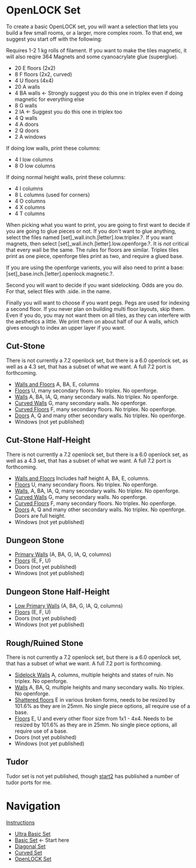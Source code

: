 # OpenLOCK Set

To create a basic OpenLOCK set, you will want a selection that lets you build a few small rooms, or a larger, more complex room. To that end, we suggest you start off with the following:

Requires 1-2 1 kg rolls of filament.  If you want to make the tiles magnetic, it will also reqire 364 Magnets and some cyanoacrylate glue (superglue).

* 20 E floors (2x2)
* 8 F floors (2x2, curved)
* 4 U floors (4x4)
* 20 A walls
* 4 BA walls <- Strongly suggest you do this one in triplex even if doing magnetic for everything else
* 8 G walls
* 2 IA <- Suggest you do this one in triplex too
* 4 Q walls
* 4 A doors
* 2 Q doors
* 2 A windows

If doing low walls, print these columns:

* 4 I low columns
* 8 O low columns

If doing normal height walls, print these columns:

* 4 I columns
* 8 L columns (used for corners)
* 4 O columns
* 4 X columns
* 4 T columns

When picking what you want to print, you are going to first want to decide if you are going to glue pieces or not. If you don't want to glue anything, select the files named [set]_wall.inch.[letter].low.triplex.?. If you want magnets, then select [set]_wall.inch.[letter].low.openforge.?. It is *not* critical that every wall be the same.  The rules for floors are similar.  Triplex tiles print as one piece, openforge tiles print as two, and require a glued base.

If you are using the openforge varients, you will also need to print a base: [set]_base.inch.[letter].openlock.magnetic.?.

Second you will want to decide if you want sidelocking. Odds are you do. For that, select files with .side. in the name.

Finally you will want to choose if you want pegs. Pegs are used for indexing a second floor. If you never plan on building multi floor layouts, skip them. Even if you do, you may not want them on all tiles, as they can interfere with the aesthetics a little. We print them on about half of our A walls, which gives enough to index an upper layer if you want.

## Cut-Stone
There is not currently a 7.2 openlock set, but there is a 6.0 openlock set, as well as a 4.3 set, that has a subset of what we want.  A full 7.2 port is forthcoming.

* [Walls and Floors](https://www.thingiverse.com/thing:2523618) A, BA, E, columns
* [Floors](https://www.thingiverse.com/thing:1882293) U, many secondary floors.  No triplex.  No openforge.
* [Walls](https://www.thingiverse.com/thing:1882294) A, BA, IA, Q, many secondary walls.  No triplex.  No openforge.
* [Curved Walls](https://www.thingiverse.com/thing:2034428) G, many secondary walls.  No openforge.
* [Curved Floors](https://www.thingiverse.com/thing:2034427) F, many secondary floors.  No triplex. No openforge.
* [Doors](https://www.thingiverse.com/thing:2209955) A, Q and many other secondary walls.  No triplex.  No openforge.
* Windows (not yet published)

## Cut-Stone Half-Height
There is not currently a 7.2 openlock set, but there is a 6.0 openlock set, as well as a 4.3 set, that has a subset of what we want.  A full 7.2 port is forthcoming.

* [Walls and Floors](https://www.thingiverse.com/thing:2523618) Includes half height A, BA, E, columns.
* [Floors](https://www.thingiverse.com/thing:1882293) U, many secondary floors.  No triplex.  No openforge.
* [Walls](https://www.thingiverse.com/thing:2007667), A, BA, IA, Q, many secondary walls.  No triplex.  No openforge.
* [Curved Walls](https://www.thingiverse.com/thing:2034429) G, many secondary walls.  No openforge.
* [Curved Floors](https://www.thingiverse.com/thing:2034427) F, many secondary floors.  No triplex. No openforge.
* [Doors](https://www.thingiverse.com/thing:2209955) A, Q and many other secondary walls.  No triplex.  No openforge.  Doors are full height.
* Windows (not yet published)

## Dungeon Stone

* [Primary Walls](https://www.thingiverse.com/thing:2787903) (A, BA, G, IA, Q, columns)
* [Floors](https://www.thingiverse.com/thing:2787905) (E, F, U)
* Doors (not yet published)
* Windows (not yet published)

## Dungeon Stone Half-Height

* [Low Primary Walls](https://www.thingiverse.com/thing:2787904) (A, BA, G, IA, Q, columns)
* [Floors](https://www.thingiverse.com/thing:2787905) (E, F, U)
* Doors (not yet published)
* Windows (not yet published)

## Rough/Ruined Stone
There is not currently a 7.2 openlock set, but there is a 6.0 openlock set, that has a subset of what we want.  A full 7.2 port is forthcoming.
* [Sidelock Walls](https://www.thingiverse.com/thing:2353958) A, columns, multiple heights and states of ruin.  No triplex. No openforge.
* [Walls](https://www.thingiverse.com/thing:2388597) A, BA, Q, multiple heights and many secondary walls.  No triplex. No openforge.
* [Shattered floors](https://www.thingiverse.com/thing:2374136) E in various broken forms, needs to be resized by 101.6% as they are in 25mm.  No single piece options, all require use of a base.
* [Floors](https://www.thingiverse.com/thing:2244962) E, U and every other floor size from 1x1 - 4x4. Needs to be resized by 101.6% as they are in 25mm.  No single piece options, all require use of a base.
* Doors (not yet published)
* Windows (not yet published)

## Tudor
Tudor set is not yet published, though [start2](https://www.thingiverse.com/Start2/designs/page:1) has published a number of tudor ports for me.

# Navigation

[Instructions](README.md)

* [Ultra Basic Set](ultra_basic.md)
* [Basic Set](basic.md) <- Start here
* [Diagonal Set](diagonal.md)
* [Curved Set](curved.md)
* [OpenLOCK Set](openlock.md)
<!--
* [Hallway Set](hallway.md)
* [Options](options.md)
-->
